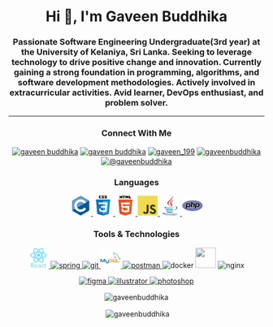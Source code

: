 <h1 align="center">Hi 👋, I'm Gaveen Buddhika</h1>
<h3 align="center">Passionate Software Engineering Undergraduate(3rd year) at the University of Kelaniya, Sri Lanka. Seeking to leverage technology to drive positive change and innovation. Currently gaining a strong foundation in programming, algorithms, and software development methodologies. Actively involved in extracurricular activities. Avid learner, DevOps enthusiast, and problem solver.</h3>
<hr>
<h3 align="center">Connect With Me</h3>
<p align="center">
<a href="https://www.linkedin.com/in/gaveen-buddhika-a41159257/" target="blank"><img align="center" src="https://raw.githubusercontent.com/rahuldkjain/github-profile-readme-generator/master/src/images/icons/Social/linked-in-alt.svg" alt="gaveen buddhika" height="30" width="40" /></a>
<a href="https://www.facebook.com/gaveen.buddhika" target="blank"><img align="center" src="https://raw.githubusercontent.com/rahuldkjain/github-profile-readme-generator/master/src/images/icons/Social/facebook.svg" alt="gaveen buddhika" height="30" width="40" /></a>
<a href="https://instagram.com/gaveen_199" target="blank"><img align="center" src="https://raw.githubusercontent.com/rahuldkjain/github-profile-readme-generator/master/src/images/icons/Social/instagram.svg" alt="gaveen_199" height="30" width="40" /></a>
<a href="https://www.behance.net/gaveenbuddhika199" target="blank"><img align="center" src="https://raw.githubusercontent.com/rahuldkjain/github-profile-readme-generator/master/src/images/icons/Social/behance.svg" alt="gaveenbuddhika" height="30" width="40" /></a>
<a href="https://medium.com/@buddhikagaveen2021" target="blank"><img align="center" src="https://raw.githubusercontent.com/rahuldkjain/github-profile-readme-generator/master/src/images/icons/Social/medium.svg" alt="@gaveenbuddhika" height="30" width="40" /></a>
</p> <p></p>




<h3 align="center">Languages</h3>
<p align="center"> <a href="https://www.cprogramming.com/" target="_blank" rel="noreferrer"> <img src="https://raw.githubusercontent.com/devicons/devicon/master/icons/c/c-original.svg" alt="c" width="40" height="40"/> </a> 
  <a href="https://www.w3schools.com/css/" target="_blank" rel="noreferrer"> <img src="https://raw.githubusercontent.com/devicons/devicon/master/icons/css3/css3-original-wordmark.svg" alt="css3" width="40" height="40"/> </a>
    <a href="https://www.w3.org/html/" target="_blank" rel="noreferrer"> <img src="https://raw.githubusercontent.com/devicons/devicon/master/icons/html5/html5-original-wordmark.svg" alt="html5" width="40" height="40"/> </a> 
  <a href="https://developer.mozilla.org/en-US/docs/Web/JavaScript" target="_blank" rel="noreferrer"> <img src="https://raw.githubusercontent.com/devicons/devicon/master/icons/javascript/javascript-original.svg" alt="javascript" width="40" height="40"/> </a>
   <a href="https://www.java.com" target="_blank" rel="noreferrer"> <img src="https://raw.githubusercontent.com/devicons/devicon/master/icons/java/java-original.svg" alt="java" width="40" height="40"/> </a> 
     <a href="https://www.php.net" target="_blank" rel="noreferrer"> <img src="https://raw.githubusercontent.com/devicons/devicon/master/icons/php/php-original.svg" alt="php" width="40" height="40"/> </a> </p>

<h3 align="center">Tools & Technologies</h3>
 <p align="center"> <a href="https://reactjs.org/" target="_blank" rel="noreferrer"> <img src="https://raw.githubusercontent.com/devicons/devicon/master/icons/react/react-original-wordmark.svg" alt="react" width="40" height="40"/> </a> 
  <a href="https://spring.io/" target="_blank" rel="noreferrer"> <img src="https://www.vectorlogo.zone/logos/springio/springio-icon.svg" alt="spring" width="40" height="40"/> </a> 
  <a href="https://git-scm.com/" target="_blank" rel="noreferrer"> <img src="https://www.vectorlogo.zone/logos/git-scm/git-scm-icon.svg" alt="git" width="40" height="40"/> </a>
   <a href="https://www.mysql.com/" target="_blank" rel="noreferrer"> <img src="https://raw.githubusercontent.com/devicons/devicon/master/icons/mysql/mysql-original-wordmark.svg" alt="mysql" width="40" height="40"/> </a> 
     <a href="https://postman.com" target="_blank" rel="noreferrer"> <img src="https://www.vectorlogo.zone/logos/getpostman/getpostman-icon.svg" alt="postman" width="40" height="40"/> </a>  
       <img src="https://www.svgrepo.com/show/303231/docker-logo.svg" alt="docker" width="40" height="40"/> 
    <img src="https://www.svgrepo.com/show/376356/aws.svg alt="aws" width="40" height="40"/> 
  <img src="https://www.svgrepo.com/show/303554/nginx-logo.svg" alt="nginx" width="40" height="40"/> </p>


  <p align="center"><a href="https://www.figma.com/" target="_blank" rel="noreferrer"> <img src="https://www.vectorlogo.zone/logos/figma/figma-icon.svg" alt="figma" width="40" height="40"/> </a>
  <a href="https://www.adobe.com/in/products/illustrator.html" target="_blank" rel="noreferrer"> <img src="https://www.vectorlogo.zone/logos/adobe_illustrator/adobe_illustrator-icon.svg" alt="illustrator" width="40" height="40"/> </a>
<a href="https://www.photoshop.com/en" target="_blank" rel="noreferrer"> <img src="https://www.svgrepo.com/show/303177/photoshop-cc-logo.svg" alt="photoshop" width="40" height="40"/> </a>  </p>


<p></p>
<p align ="center"><img align="center" src="https://github-readme-stats.vercel.app/api/top-langs?username=gaveenbuddhika&show_icons=true&locale=en&layout=compact" alt="gaveenbuddhika" /></p>
<p align ="center">&nbsp;<img align="center" src="https://github-readme-stats.vercel.app/api?username=gaveenbuddhika&show_icons=true&locale=en" alt="gaveenbuddhika" /></p>

